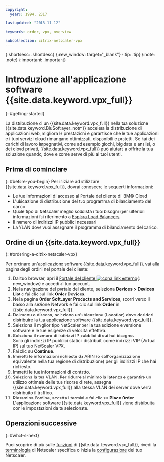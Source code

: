 ```yaml
---
copyright:
  years: 1994, 2017

lastupdated: "2018-11-12"

keywords: order, vpx, overview

subcollection: citrix-netscaler-vpx
---
```


{:shortdesc: .shortdesc}
{:new_window: target="_blank"}
{:tip: .tip}
{:note: .note}
{:important: .important}

# Introduzione all'applicazione software {{site.data.keyword.vpx_full}}
{: #getting-started}

La distribuzione di un {{site.data.keyword.vpx_full}} nella tua soluzione {{site.data.keyword.BluSoftlayer_notm}} accelera la distribuzione di applicazioni web, migliora le prestazioni e garantisce che le tue applicazioni e i tuoi servizi cloud rimangano ottimizzati, disponibili e protetti. Se hai dei carichi di lavoro impegnativi, come ad esempio giochi, big data e analisi, o dei cloud privati, {{site.data.keyword.vpx_full}} può aiutarti a offrire la tua soluzione quando, dove e come serve di più ai tuoi utenti.

## Prima di cominciare
{: #before-you-begin}
Per iniziare ad utilizzare {{site.data.keyword.vpx_full}}, dovrai conoscere le seguenti informazioni:

* Le tue informazioni di accesso al Portale del cliente di IBM© Cloud
* L'ubicazione di distribuzione del tuo programma di bilanciamento del carico
* Quale tipo di Netscaler meglio soddisfa i tuoi bisogni (per ulteriori informazioni fai riferimento a [Esplora Load Balancers](/docs/infrastructure/loadbalancer-service?topic=loadbalancer-service-explore)
* Il numero di indirizzi IP pubblici necessari
* La VLAN dove vuoi assegnare il programma di bilanciamento del carico.

## Ordine di un {{site.data.keyword.vpx_full}}
{: #ordering-a-citrix-netscaler-vpx}

Per ordinare un'applicazione software {{site.data.keyword.vpx_full}}, vai alla pagina degli ordini nel portale del cliente:

1. Dal tuo browser, apri il [Portale del cliente ![Icona link esterno](../../icons/launch-glyph.svg "Icona link esterno")](https://control.softlayer.com/){: new_window} e accedi al tuo account.
2. Nella navigazione del portale del cliente, seleziona **Devices > Devices List** e fai clic sul link **Order Devices**.
3. Nella pagina **Order SoftLayer Products and Services**, scorri verso il basso alla sezione Network e fai clic sul link **Order** in {{site.data.keyword.vpx_full}}.
4. Dal menu a discesa, seleziona un'ubicazione (Location) dove desideri distribuire la tua applicazione software {{site.data.keyword.vpx_full}}.  
5. Seleziona il miglior tipo NetScaler per la tua edizione e versione software e le tue esigenze di velocità effettiva.
6. Seleziona il numero di indirizzi IP pubblici di cui hai bisogno.  
	Sono gli indirizzi IP pubblici statici, distribuiti come indirizzi VIP (Virtual IP) sul tuo NetScaler VPX.
7. Fai clic su **Continue**.
8. Immetti le informazioni richieste da ARIN (o dall'organizzazione equivalente nella tua regione di distribuzione) per gli indirizzi IP che hai richiesto.
9. Immetti le tue informazioni di contatto.
10. Seleziona la tua VLAN.
	Per ridurre al minimo la latenza e garantire un utilizzo ottimale delle tue risorse di rete, assegna {{site.data.keyword.vpx_full}} alla stessa VLAN dei server dove verrà distribuito il traffico.
11. Riesamina l'ordine, accetta i termini e fai clic su **Place Order**. L'applicazione software {{site.data.keyword.vpx_full}} viene distribuita con le impostazioni da te selezionate.

## Operazioni successive
{: #what-s-next}

Puoi scoprire di più sulle [funzioni](/docs/infrastructure/citrix-netscaler-vpx?topic=citrix-netscaler-vpx-about-citrix-netscaler-vpx) di {{site.data.keyword.vpx_full}}, rivedi la [terminologia](/docs/infrastructure/citrix-netscaler-vpx?topic=citrix-netscaler-vpx-citrix-netscaler-vpx-terminology) di Netscaler specifica o inizia la [configurazione](/docs/infrastructure/citrix-netscaler-vpx?topic=citrix-netscaler-vpx-basic-load-balancing-configuration) del tuo Netscaler.
